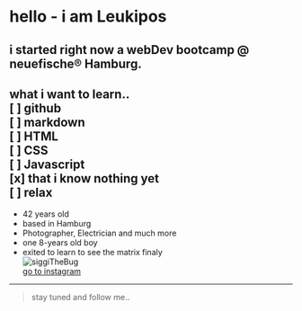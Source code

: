 # hello - i am Leukipos<br>
**i started right now a webDev bootcamp @ neuefische® Hamburg.**
---
what i want to learn..<br>
[ ] github<br>
[ ] markdown<br>
[ ] HTML<br>
[ ] CSS<br>
[ ] Javascript<br>
[x] that i know nothing yet<br>
[ ] relax<br>
---
- 42 years old
- based in Hamburg
- Photographer, Electrician and much more
- one 8-years old boy
- exited to learn to see the matrix finaly<br>
![siggiTheBug](https://img.fotocommunity.com/siggi-the-bug-74b82588-0ce6-40c7-94e3-4a04ab0d80b1.jpg?width=300)<br>
[go to instagram](https://www.instagram.com/lx_zippel/)
---
> stay tuned and follow me..
